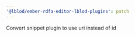 ```yaml
---
'@lblod/ember-rdfa-editor-lblod-plugins': patch
---
```


Convert snippet plugin to use uri instead of id
